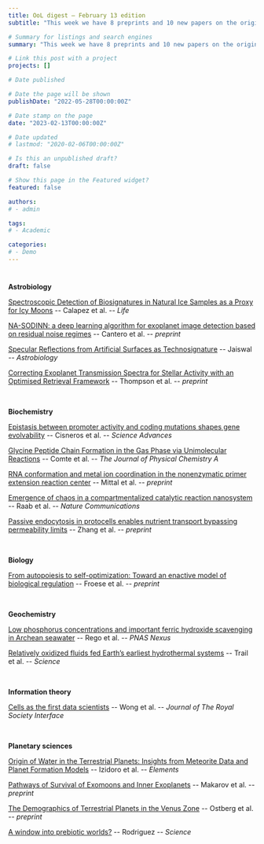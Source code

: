 ```yaml
---
title: OoL digest — February 13 edition
subtitle: "This week we have 8 preprints and 10 new papers on the origin of life. Enjoy!"

# Summary for listings and search engines
summary: "This week we have 8 preprints and 10 new papers on the origin of life. Enjoy!"

# Link this post with a project
projects: []

# Date published

# Date the page will be shown
publishDate: "2022-05-28T00:00:00Z"

# Date stamp on the page
date: "2023-02-13T00:00:00Z"

# Date updated
# lastmod: "2020-02-06T00:00:00Z"

# Is this an unpublished draft?
draft: false

# Show this page in the Featured widget?
featured: false

authors:
# - admin

tags:
# - Academic

categories:
# - Demo
---
```


# <style>
# .article-container{
#     max-width: 1600px !important;
# }
# </style>

**Astrobiology**

[Spectroscopic Detection of Biosignatures in Natural Ice Samples as a Proxy for Icy Moons](https://doi.org/10.3390/life13020478) -- Calapez et al. -- *Life*

[NA-SODINN: a deep learning algorithm for exoplanet image detection based on residual noise regimes](https://doi.org/10.48550/arXiv.2302.02854) -- Cantero et al. -- *preprint*

[Specular Reflections from Artificial Surfaces as Technosignature](https://doi.org/10.1089/ast.2022.0101) -- Jaiswal -- *Astrobiology*

[Correcting Exoplanet Transmission Spectra for Stellar Activity with an Optimised Retrieval Framework](https://doi.org/10.48550/arXiv.2302.04574) -- Thompson et al. -- *preprint*

<br>

**Biochemistry**

[Epistasis between promoter activity and coding mutations shapes gene evolvability](https://doi.org/10.1126/sciadv.add9109) -- Cisneros et al. -- *Science Advances*

[Glycine Peptide Chain Formation in the Gas Phase via Unimolecular Reactions](https://doi.org/10.1021/acs.jpca.2c08248) -- Comte et al. -- *The Journal of Physical Chemistry A*

[RNA conformation and metal ion coordination in the nonenzymatic primer extension reaction center](https://doi.org/10.1101/2023.02.03.527041) -- Mittal et al. -- *preprint*

[Emergence of chaos in a compartmentalized catalytic reaction nanosystem](https://doi.org/10.1038/s41467-023-36434-y) -- Raab et al. -- *Nature Communications*

[Passive endocytosis in protocells enables nutrient transport bypassing permeability limits](https://doi.org/10.1101/2023.01.07.522792) -- Zhang et al. -- *preprint*

<br>

**Biology**

[From autopoiesis to self-optimization: Toward an enactive model of biological regulation](https://doi.org/10.1101/2023.02.05.527213) -- Froese et al. -- *preprint*

<br>

**Geochemistry**

[Low phosphorus concentrations and important ferric hydroxide scavenging in Archean seawater](https://doi.org/10.1093/pnasnexus/pgad025) -- Rego et al. -- *PNAS Nexus*

[Relatively oxidized fluids fed Earth’s earliest hydrothermal systems](https://www.science.org/doi/10.1126/science.adc8751) -- Trail et al. -- *Science*

<br>

**Information theory**

[Cells as the first data scientists](https://doi.org/10.1098/rsif.2022.0810) -- Wong et al. -- *Journal of The Royal Society Interface*

<br>

**Planetary sciences**

[Origin of Water in the Terrestrial Planets: Insights from Meteorite Data and Planet Formation Models](https://doi.org/10.2138/gselements.18.3.181) -- Izidoro et al. -- *Elements*

[Pathways of Survival of Exomoons and Inner Exoplanets](https://doi.org/10.48550/arXiv.2302.04646) -- Makarov et al. -- *preprint*

[The Demographics of Terrestrial Planets in the Venus Zone](https://doi.org/10.48550/arXiv.2302.03055) -- Ostberg et al. -- *preprint*

[A window into prebiotic worlds?](https://www.science.org/doi/abs/10.1126/science.adg2630) -- Rodriguez -- *Science*

